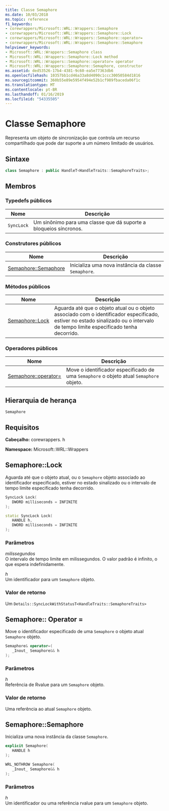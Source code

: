 ```yaml
---
title: Classe Semaphore
ms.date: 10/03/2018
ms.topic: reference
f1_keywords:
- corewrappers/Microsoft::WRL::Wrappers::Semaphore
- corewrappers/Microsoft::WRL::Wrappers::Semaphore::Lock
- corewrappers/Microsoft::WRL::Wrappers::Semaphore::operator=
- corewrappers/Microsoft::WRL::Wrappers::Semaphore::Semaphore
helpviewer_keywords:
- Microsoft::WRL::Wrappers::Semaphore class
- Microsoft::WRL::Wrappers::Semaphore::Lock method
- Microsoft::WRL::Wrappers::Semaphore::operator= operator
- Microsoft::WRL::Wrappers::Semaphore::Semaphore, constructor
ms.assetid: ded53526-17b4-4381-9c60-ea5e77363db6
ms.openlocfilehash: 10357bb1cd46a33a8d4090c1ccc30050584d1816
ms.sourcegitcommit: 360b55e89e5954f494e52b1cf989fbaceda06f1c
ms.translationtype: MT
ms.contentlocale: pt-BR
ms.lasthandoff: 01/16/2019
ms.locfileid: "54335505"
---
```

# <a name="semaphore-class"></a>Classe Semaphore

Representa um objeto de sincronização que controla um recurso compartilhado que pode dar suporte a um número limitado de usuários.

## <a name="syntax"></a>Sintaxe

```cpp
class Semaphore : public HandleT<HandleTraits::SemaphoreTraits>;
```

## <a name="members"></a>Membros

### <a name="public-typedefs"></a>Typedefs públicos

Nome       | Descrição
---------- | ------------------------------------------------------
`SyncLock` | Um sinônimo para uma classe que dá suporte a bloqueios síncronos.

### <a name="public-constructors"></a>Construtores públicos

Nome                               | Descrição
---------------------------------- | ----------------------------------------------------
[Semaphore::Semaphore](#semaphore) | Inicializa uma nova instância da classe `Semaphore`.

### <a name="public-methods"></a>Métodos públicos

Nome                     | Descrição
------------------------ | ------------------------------------------------------------------------------------------------------------------------------------------------------------
[Semaphore::Lock](#lock) | Aguarda até que o objeto atual ou o objeto associado com o identificador especificado, estiver no estado sinalizado ou o intervalo de tempo limite especificado tenha decorrido.

### <a name="public-operators"></a>Operadores públicos

Nome                                     | Descrição
---------------------------------------- | ---------------------------------------------------------------------------------------
[Semaphore::operator=](#operator-assign) | Move o identificador especificado de uma `Semaphore` o objeto atual `Semaphore` objeto.

## <a name="inheritance-hierarchy"></a>Hierarquia de herança

`Semaphore`

## <a name="requirements"></a>Requisitos

**Cabeçalho:** corewrappers. h

**Namespace:** Microsoft::WRL::Wrappers

## <a name="lock"></a>Semaphore::Lock

Aguarda até que o objeto atual, ou o `Semaphore` objeto associado ao identificador especificado, estiver no estado sinalizado ou o intervalo de tempo limite especificado tenha decorrido.

```cpp
SyncLock Lock(
   DWORD milliseconds = INFINITE
);

static SyncLock Lock(
   HANDLE h,
   DWORD milliseconds = INFINITE
);
```

### <a name="parameters"></a>Parâmetros

*milissegundos*<br/>
O intervalo de tempo limite em milissegundos. O valor padrão é infinito, o que espera indefinidamente.

*h*<br/>
Um identificador para um `Semaphore` objeto.

### <a name="return-value"></a>Valor de retorno

Um `Details::SyncLockWithStatusT<HandleTraits::SemaphoreTraits>`

## <a name="operator-assign"></a>Semaphore:: Operator =

Move o identificador especificado de uma `Semaphore` o objeto atual `Semaphore` objeto.

```cpp
Semaphore& operator=(
   _Inout_ Semaphore&& h
);
```

### <a name="parameters"></a>Parâmetros

*h*<br/>
Referência de Rvalue para um `Semaphore` objeto.

### <a name="return-value"></a>Valor de retorno

Uma referência ao atual `Semaphore` objeto.

## <a name="semaphore"></a>Semaphore::Semaphore

Inicializa uma nova instância da classe `Semaphore`.

```cpp
explicit Semaphore(
   HANDLE h
);

WRL_NOTHROW Semaphore(
   _Inout_ Semaphore&& h
);
```

### <a name="parameters"></a>Parâmetros

*h*<br/>
Um identificador ou uma referência rvalue para um `Semaphore` objeto.
